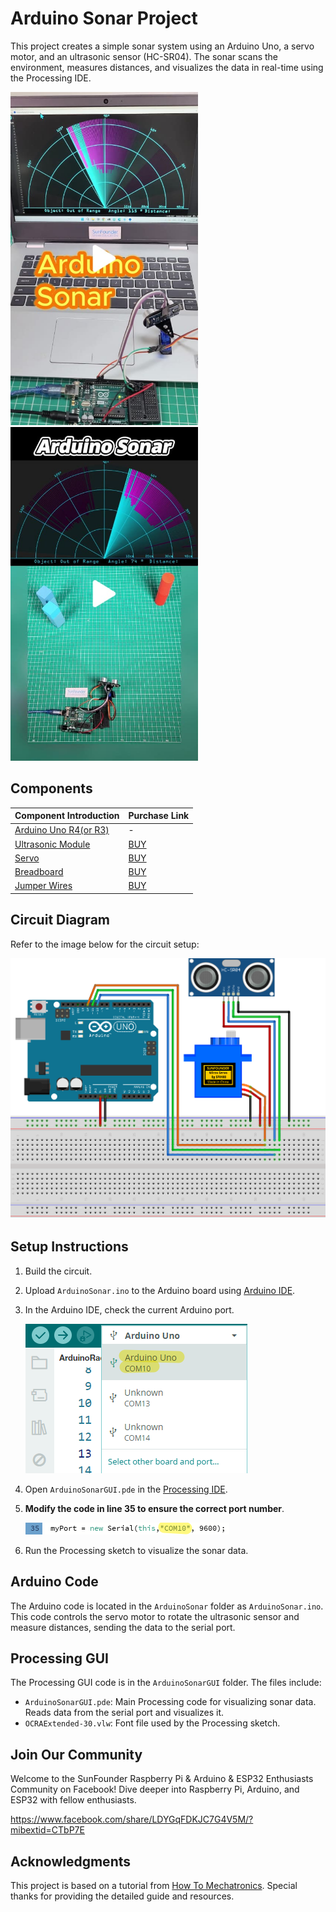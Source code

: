# Arduino Sonar Project

This project creates a simple sonar system using an Arduino Uno, a servo motor, and an ultrasonic sensor (HC-SR04). The sonar scans the environment, measures distances, and visualizes the data in real-time using the Processing IDE.

<a href="https://www.tiktok.com/@sunfounder_official/video/7383888781604162846" title="Arduino Sonar - Sunfounder Tiktok">
    <img src="Pic/arduino-sonar-video-cover.jpg" width="300" alt="Arduino Sonar - Sunfounder Tiktok">
</a>

<a href="https://www.tiktok.com/@sunfounder_official/video/7393916564174605598" title="Arduino Sonar - Sunfounder Tiktok">
    <img src="Pic/arduino-sonar-video-cover2.jpg" width="300" alt="Arduino Sonar - Sunfounder Tiktok">
</a>

## Components

| Component Introduction         | Purchase Link  |
|--------------------------------|----------------|
| [Arduino Uno R4(or R3)](https://docs.sunfounder.com/projects/elite-explorer-kit/en/latest/components/component_uno.html#uno-r4-wifi)       | -              |
| [Ultrasonic Module](https://docs.sunfounder.com/projects/elite-explorer-kit/en/latest/components/component_ultrasonic_sensor.html#cpn-ultrasonic)         | [BUY](https://www.sunfounder.com/products/5pcs-hc-sr04-ultrasonic-module-distance-sensor?ref=tiktok1&utm_source=github)       |
| [Servo](https://docs.sunfounder.com/projects/elite-explorer-kit/en/latest/components/component_servo.html#cpn-servo)                     | [BUY](https://www.sunfounder.com/products/sg90-micro-digital-servo?ref=tiktok1&utm_source=github)       |
| [Breadboard](https://docs.sunfounder.com/projects/elite-explorer-kit/en/latest/components/component_breadboard.html#cpn-breadboard)                | [BUY](https://www.sunfounder.com/products/sunfounder-breadboard-kit?ref=tiktok1&utm_source=github)       |
| [Jumper Wires](https://docs.sunfounder.com/projects/elite-explorer-kit/en/latest/components/component_wires.html#cpn-wires)              | [BUY](https://www.sunfounder.com/products/560pcs-jumper-wire-kit-with-14-lengths?ref=tiktok1&utm_source=github)       |

## Circuit Diagram

Refer to the image below for the circuit setup:

<img src="ArduinoSonarCircuit.png" width="700" alt="Circuit Diagram">

## Setup Instructions

1. Build the circuit.
2. Upload `ArduinoSonar.ino` to the Arduino board using [Arduino IDE](https://www.arduino.cc/en/software).
3. In the Arduino IDE, check the current Arduino port.
   
   ![Circuit Diagram](Pic/arduino-port.png)
5. Open `ArduinoSonarGUI.pde` in the [Processing IDE](https://processing.org/).
6. **Modify the code in line 35 to ensure the correct port number**.
   
   ![Circuit Diagram](Pic/modify-code.png)
8. Run the Processing sketch to visualize the sonar data.

## Arduino Code

The Arduino code is located in the `ArduinoSonar` folder as `ArduinoSonar.ino`. This code controls the servo motor to rotate the ultrasonic sensor and measure distances, sending the data to the serial port.

## Processing GUI

The Processing GUI code is in the `ArduinoSonarGUI` folder. The files include:

- `ArduinoSonarGUI.pde`: Main Processing code for visualizing sonar data. Reads data from the serial port and visualizes it.
- `OCRAExtended-30.vlw`: Font file used by the Processing sketch.

## Join Our Community

Welcome to the SunFounder Raspberry Pi & Arduino & ESP32 Enthusiasts Community on Facebook! Dive deeper into Raspberry Pi, Arduino, and ESP32 with fellow enthusiasts.

https://www.facebook.com/share/LDYGqFDKJC7G4V5M/?mibextid=CTbP7E

## Acknowledgments

This project is based on a tutorial from [How To Mechatronics](https://howtomechatronics.com/projects/arduino-radar-project/). Special thanks for providing the detailed guide and resources.
